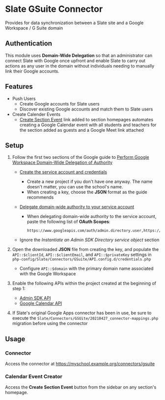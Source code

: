 # Slate GSuite Connector

Provides for data synchronization between a Slate site and a Google Workspace / G Suite domain

## Authentication

This module uses **Domain-Wide Delegation** so that an administrator can connect Slate with Google once upfront and enable Slate to carry out actions as any user in the domain without individuals needing to manually link their Google accounts.

## Features

- Push Users
    - Create Google accounts for Slate users
    - Discover existing Google accounts and match them to Slate users
- Create Calender Events
    - [Create Section Event](http://forum.slate.is/t/gsuite-section-calendar-events/206) link added to section homepages automates creating a Google Calendar event with all students and teachers for the section added as guests and a Google Meet link attached

## Setup

1. Follow the first two sections of the Google guide to [Perform Google Workspace Domain-Wide Delegation of Authority](https://developers.google.com/admin-sdk/directory/v1/guides/delegation)
    - [Create the service account and credentials](https://developers.google.com/admin-sdk/directory/v1/guides/delegation#create_the_service_account_and_credentials)
        - Create a new project if you don't have one anyway. The name doesn't matter, you can use the school's name.
        - When creating a key, choose the **JSON** format as the guide recommends
    - [Delegate domain-wide authority to your service account](https://developers.google.com/admin-sdk/directory/v1/guides/delegation#delegate_domain-wide_authority_to_your_service_account)
        - When delegating domain-wide authority to the service account, paste the following list of **OAuth Scopes**:

            ```
            https://www.googleapis.com/auth/admin.directory.user,https://www.googleapis.com/auth/admin.directory.user.security,https://www.googleapis.com/auth/calendar
            ```

    - Ignore the *Instantiate an Admin SDK Directory service object* section

2. Open the downloaded **JSON** file from creating the key, and populate the `API::$clientId`, `API::$clientEmail`, and `API::$privateKey` settings in `php-config/Slate/Connectors/GSuite/API.config.d/credentials.php`
    - Configure `API::$domain` with the primary domain name associated with the Google Workspace

3. Enable the following APIs within the project created at the beginning of step 1:
    - [Admin SDK API](https://console.cloud.google.com/apis/library/admin.googleapis.com)
    - [Google Calendar API](https://console.cloud.google.com/apis/library/calendar-json.googleapis.com)

4. If Slate's original Google Apps connector has been in use, be sure to execute the `Slate/Connectors/GSUite/20210427_connector-mappings.php` migration before using the connector

## Usage

### Connector

Access the connector at <https://myschool.example.org/connectors/gsuite>

### Calendar Event Creator

Access the **Create Section Event** button from the sidebar on any section's homepage.
